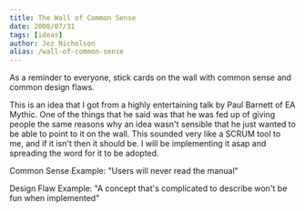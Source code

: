 ```yaml
---
title: The Wall of Common Sense
date: 2008/07/31
tags: [ideas]
author: Jez Nicholson
alias: /wall-of-common-sense
---
```

As a reminder to everyone, stick cards on the wall with common sense and common design flaws.

This is an idea that I got from a highly entertaining talk by Paul Barnett of EA Mythic. One of the things that he said was that he was fed up of giving people the same reasons why an idea wasn't sensible that he just wanted to be able to point to it on the wall. This sounded very like a SCRUM tool to me, and if it isn't then it should be. I will be implementing it asap and spreading the word for it to be adopted.

Common Sense Example: "Users will never read the manual"

Design Flaw Example: "A concept that's complicated to describe won't be fun when implemented"